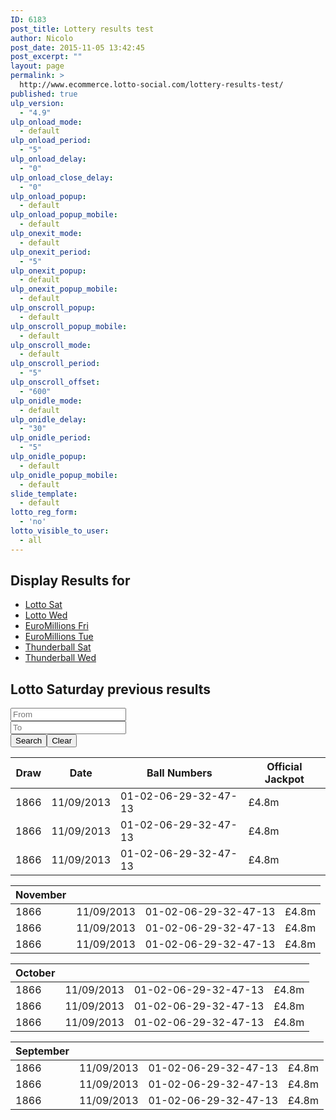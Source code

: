 ```yaml
---
ID: 6183
post_title: Lottery results test
author: Nicolo
post_date: 2015-11-05 13:42:45
post_excerpt: ""
layout: page
permalink: >
  http://www.ecommerce.lotto-social.com/lottery-results-test/
published: true
ulp_version:
  - "4.9"
ulp_onload_mode:
  - default
ulp_onload_period:
  - "5"
ulp_onload_delay:
  - "0"
ulp_onload_close_delay:
  - "0"
ulp_onload_popup:
  - default
ulp_onload_popup_mobile:
  - default
ulp_onexit_mode:
  - default
ulp_onexit_period:
  - "5"
ulp_onexit_popup:
  - default
ulp_onexit_popup_mobile:
  - default
ulp_onscroll_popup:
  - default
ulp_onscroll_popup_mobile:
  - default
ulp_onscroll_mode:
  - default
ulp_onscroll_period:
  - "5"
ulp_onscroll_offset:
  - "600"
ulp_onidle_mode:
  - default
ulp_onidle_delay:
  - "30"
ulp_onidle_period:
  - "5"
ulp_onidle_popup:
  - default
ulp_onidle_popup_mobile:
  - default
slide_template:
  - default
lotto_reg_form:
  - 'no'
lotto_visible_to_user:
  - all
---
```

<div class="row">
<div class="col-lg-12">
<h2 class="col-lg-offset-1 col-md-offset-1">Display Results for</h2>
<ul class="nav nav-pills col-lg-offset-2 col-md-offset-1">
	<li id="26" class="resulttitle active"><a href="#">Lotto Sat</a></li>
	<li id="27" class="resulttitle"><a href="#">Lotto Wed</a></li>
	<li id="32" class="resulttitle"><a href="#">EuroMillions Fri</a></li>
	<li id="36" class="resulttitle"><a href="#">EuroMillions Tue</a></li>
	<li id="34" class="resulttitle"><a href="#">Thunderball Sat</a></li>
	<li id="35" class="resulttitle"><a href="#">Thunderball Wed</a></li>
</ul>
<h2 class="col-lg-offset-1 col-md-offset-1">Lotto Saturday previous results</h2>
<div class="row">
<div class="col-lg-offset-1 col-md-offset-1">
<div class="col-xs-12 col-lg-4 col-md-4 col-sm-4 spaceBottom"><input class="form-control" type="text" placeholder="From" /></div>
<div class="col-xs-12 col-lg-4 col-md-4 col-sm-4 spaceBottom"><input class="form-control" type="text" placeholder="To" /></div>
<div class="col-xs-12 col-lg-4 col-md-4 col-sm-4 spaceBottom"><button class="btn btn-danger" type="button">Search</button><button class="btn btn-danger leftSpace" type="button">Clear</button></div>
</div>
</div>
<div class="row topSpace">
<div class="col-lg-12">
<table class="table">
<thead>
<tr>
<th class="col-lg-2 col-md-2 col-sm-2 col-xs-2">Draw</th>
<th class="col-lg-2 col-md-2 col-sm-2 col-xs-2">Date</th>
<th class="col-lg-3 col-md-3 col-sm-3 col-xs-3">Ball Numbers</th>
<th class="col-lg-3 col-md-3 col-sm-3 col-xs-3">Official Jackpot</th>
</tr>
</thead>
<tbody>
<tr>
<td>1866</td>
<td>11/09/2013</td>
<td>01-02-06-29-32-47-13</td>
<td>£4.8m</td>
</tr>
<tr>
<td>1866</td>
<td>11/09/2013</td>
<td>01-02-06-29-32-47-13</td>
<td>£4.8m</td>
</tr>
<tr>
<td>1866</td>
<td>11/09/2013</td>
<td>01-02-06-29-32-47-13</td>
<td>£4.8m</td>
</tr>
</tbody>
</table>
<table class="table">
<thead>
<tr>
<th class="col-lg-2 col-md-2 col-sm-2 col-xs-2">November</th>
<th class="col-lg-2 col-md-2 col-sm-2 col-xs-2"></th>
<th class="col-lg-3 col-md-3 col-sm-3 col-xs-3"></th>
<th class="col-lg-3 col-md-3 col-sm-3 col-xs-3"></th>
</tr>
</thead>
<tbody>
<tr>
<td>1866</td>
<td>11/09/2013</td>
<td>01-02-06-29-32-47-13</td>
<td>£4.8m</td>
</tr>
<tr>
<td>1866</td>
<td>11/09/2013</td>
<td>01-02-06-29-32-47-13</td>
<td>£4.8m</td>
</tr>
<tr>
<td>1866</td>
<td>11/09/2013</td>
<td>01-02-06-29-32-47-13</td>
<td>£4.8m</td>
</tr>
</tbody>
</table>
<table class="table">
<thead>
<tr>
<th class="col-lg-2 col-md-2 col-sm-2 col-xs-2">October</th>
<th class="col-lg-2 col-md-2 col-sm-2 col-xs-2"></th>
<th class="col-lg-3 col-md-3 col-sm-3 col-xs-3"></th>
<th class="col-lg-3 col-md-3 col-sm-3 col-xs-3"></th>
</tr>
</thead>
<tbody>
<tr>
<td>1866</td>
<td>11/09/2013</td>
<td>01-02-06-29-32-47-13</td>
<td>£4.8m</td>
</tr>
<tr>
<td>1866</td>
<td>11/09/2013</td>
<td>01-02-06-29-32-47-13</td>
<td>£4.8m</td>
</tr>
<tr>
<td>1866</td>
<td>11/09/2013</td>
<td>01-02-06-29-32-47-13</td>
<td>£4.8m</td>
</tr>
</tbody>
</table>
<table class="table">
<thead>
<tr>
<th class="col-lg-2 col-md-2 col-sm-2 col-xs-2">September</th>
<th class="col-lg-2 col-md-2 col-sm-2 col-xs-2"></th>
<th class="col-lg-3 col-md-3 col-sm-3 col-xs-3"></th>
<th class="col-lg-3 col-md-3 col-sm-3 col-xs-3"></th>
</tr>
</thead>
<tbody>
<tr>
<td>1866</td>
<td>11/09/2013</td>
<td>01-02-06-29-32-47-13</td>
<td>£4.8m</td>
</tr>
<tr>
<td>1866</td>
<td>11/09/2013</td>
<td>01-02-06-29-32-47-13</td>
<td>£4.8m</td>
</tr>
<tr>
<td>1866</td>
<td>11/09/2013</td>
<td>01-02-06-29-32-47-13</td>
<td>£4.8m</td>
</tr>
</tbody>
</table>
</div>
</div>
</div>
</div>